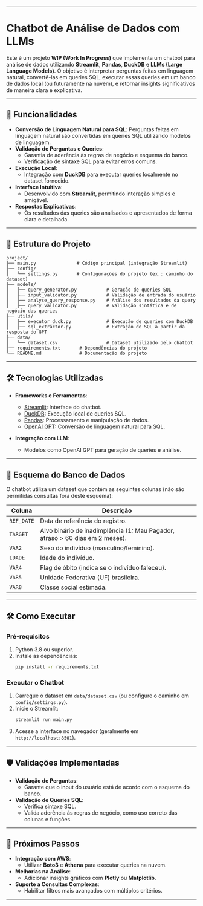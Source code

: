
---

# Chatbot de Análise de Dados com LLMs

Este é um projeto **WIP (Work In Progress)** que implementa um chatbot para análise de dados utilizando **Streamlit**, **Pandas**, **DuckDB** e **LLMs (Large Language Models)**. O objetivo é interpretar perguntas feitas em linguagem natural, convertê-las em queries SQL, executar essas queries em um banco de dados local (ou futuramente na nuvem), e retornar insights significativos de maneira clara e explicativa.

---

## 🚀 Funcionalidades

- **Conversão de Linguagem Natural para SQL**: Perguntas feitas em linguagem natural são convertidas em queries SQL utilizando modelos de linguagem.
- **Validação de Perguntas e Queries**:
  - Garantia de aderência às regras de negócio e esquema do banco.
  - Verificação de sintaxe SQL para evitar erros comuns.
- **Execução Local**:
  - Integração com **DuckDB** para executar queries localmente no dataset fornecido.
- **Interface Intuitiva**:
  - Desenvolvido com **Streamlit**, permitindo interação simples e amigável.
- **Respostas Explicativas**:
  - Os resultados das queries são analisados e apresentados de forma clara e detalhada.

---

## 📂 Estrutura do Projeto

```plaintext
project/
├── main.py               # Código principal (integração Streamlit)
├── config/
│   └── settings.py       # Configurações do projeto (ex.: caminho do dataset)
├── models/
│   ├── query_generator.py           # Geração de queries SQL
│   ├── input_validator.py           # Validação de entrada do usuário
│   ├── analyse_query_response.py    # Análise dos resultados da query
│   ├── query_validator.py           # Validação sintática e de negócio das queries
├── utils/
│   ├── executor_duck.py             # Execução de queries com DuckDB
│   ├── sql_extractor.py             # Extração de SQL a partir da resposta do GPT
├── data/
│   └── dataset.csv                  # Dataset utilizado pelo chatbot
├── requirements.txt       # Dependências do projeto
└── README.md              # Documentação do projeto
```

---

## 🛠️ Tecnologias Utilizadas

- **Frameworks e Ferramentas**:
  - [Streamlit](https://streamlit.io/): Interface do chatbot.
  - [DuckDB](https://duckdb.org/): Execução local de queries SQL.
  - [Pandas](https://pandas.pydata.org/): Processamento e manipulação de dados.
  - [OpenAI GPT](https://openai.com/): Conversão de linguagem natural para SQL.
  
- **Integração com LLM**:
  - Modelos como OpenAI GPT para geração de queries e análise.

---

## 📝 Esquema do Banco de Dados

O chatbot utiliza um dataset que contém as seguintes colunas (não são permitidas consultas fora deste esquema):

| Coluna      | Descrição                                                                                  |
|-------------|--------------------------------------------------------------------------------------------|
| `REF_DATE`  | Data de referência do registro.                                                           |
| `TARGET`    | Alvo binário de inadimplência (1: Mau Pagador, atraso > 60 dias em 2 meses).               |
| `VAR2`      | Sexo do indivíduo (masculino/feminino).                                                   |
| `IDADE`     | Idade do indivíduo.                                                                       |
| `VAR4`      | Flag de óbito (indica se o indivíduo faleceu).                                             |
| `VAR5`      | Unidade Federativa (UF) brasileira.                                                       |
| `VAR8`      | Classe social estimada.                                                                   |

---

## 🛠️ Como Executar

### Pré-requisitos

1. Python 3.8 ou superior.
2. Instale as dependências:
   ```bash
   pip install -r requirements.txt
   ```

### Executar o Chatbot

1. Carregue o dataset em `data/dataset.csv` (ou configure o caminho em `config/settings.py`).
2. Inicie o Streamlit:
   ```bash
   streamlit run main.py
   ```
3. Acesse a interface no navegador (geralmente em `http://localhost:8501`).

---

## 🛡️ Validações Implementadas

- **Validação de Perguntas**:
  - Garante que o input do usuário está de acordo com o esquema do banco.
- **Validação de Queries SQL**:
  - Verifica sintaxe SQL.
  - Valida aderência às regras de negócio, como uso correto das colunas e funções.

---

## 📌 Próximos Passos

- **Integração com AWS**:
  - Utilizar **Boto3** e **Athena** para executar queries na nuvem.
- **Melhorias na Análise**:
  - Adicionar insights gráficos com **Plotly** ou **Matplotlib**.
- **Suporte a Consultas Complexas**:
  - Habilitar filtros mais avançados com múltiplos critérios.

---
